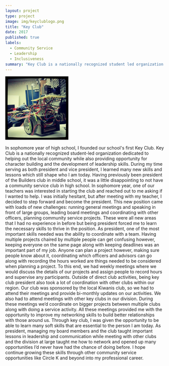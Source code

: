 ```yaml
---
layout: project
type: project
image: img/keyclublogo.png
title: "Key Club"
date: 2017
published: true
labels:
  - Community Service
  - Leadership
  - Inclusiveness
summary: "Key Club is a nationally recognized student led organization dedicated to helping out the local community while also providing oppurtunity for character building and the development of leadership skills. During my time in high school, I started our school's first key club where I served as the president building both the club and myself along the way."
---
```


<div class="text-center p-4">
  <img width="200px" src="../img/micromouse/micromouse-robot.png">
</div>

   In sophomore year of high school, I founded our school's first Key Club. Key Club is a nationally recognized student-led organization dedicated to helping out the local community while also providing opportunity for character building and the development of leadership skills. During my time serving as both president and vice president, I learned many new skills and lessons which still shape who I am today.
  Having previously been president of the Builders club in middle school, it was a little disappointing to not have a community service club in high school.  In sophomore year, one of our teachers was interested in starting the club and reached out to me asking if I wanted to help.  I was initially hesitant, but after meeting with my teacher, I decided to step forward and become the president. This new position came with loads of new challenges: running general meetings and speaking in front of large groups, leading board meetings and coordinating with other officers, planning community service projects. These were all new areas that I had no experience in before but being president forced me to learn the necessary skills to thrive in the position.
  As president, one of the most important skills needed was the ability to coordinate with a team. Having multiple projects chaired by multiple people can get confusing however, keeping everyone on the same page along with keeping deadlines was an important part of my job. Anyone can plan a project however, making sure people know about it, coordinating which officers and advisors can go along with recording the hours worked are things needed to be considered when planning a project. To this end, we had weekly meetings where we would discuss the details of our projects and assign people to record hours and supervise any participants. 
  Outside of direct club activities, being key club president also took a lot of coordination with other clubs within our region. Our club was sponsored by the local Kiwanis club, so we had to attend their meetings and provide bi-monthly updates on our activities. We also had to attend meetings with other key clubs in our division. During these meetings we’d coordinate on bigger projects between multiple clubs along with doing a service activity. All these meetings provided me with the opportunity to improve my networking skills to build better relationships with those around us. 
  Through key club, I was given the opportunity to be able to learn many soft skills that are essential to the person I am today. As president, managing my board members and the club taught important lessons in leadership and communication while meeting with other clubs and the division at large taught me how to network and opened up many opportunities I’d never have had the chance of doing before. I hope continue growing these skills through other community service opportunities like Circle K and beyond into my professional career.



